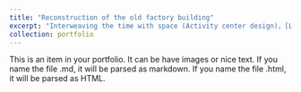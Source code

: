 ```yaml
---
title: "Reconstruction of the old factory building"
excerpt: "Interweaving the time with space (Activity center design)，[Link to the full PDF](https://www.dropbox.com/scl/fi/yc76d2wzmi6mewes8rl9b/Profile_factory.pdf?rlkey=bj7a1sdo3vckdm60ug1564mix&st=n66vxrqs&dl=0) <br/><img src='/images/cover2.png'>"
collection: portfolio
---
```


This is an item in your portfolio. It can be have images or nice text. If you name the file .md, it will be parsed as markdown. If you name the file .html, it will be parsed as HTML. 
